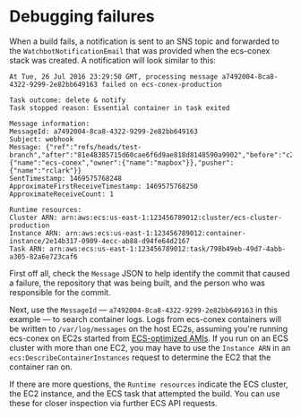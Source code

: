 # Debugging failures

When a build fails, a notification is sent to an SNS topic and forwarded to the `WatchbotNotificationEmail` that was provided when the ecs-conex stack was created. A notification will look similar to this:

```
At Tue, 26 Jul 2016 23:29:50 GMT, processing message a7492004-8ca8-4322-9299-2e82bb649163 failed on ecs-conex-production

Task outcome: delete & notify
Task stopped reason: Essential container in task exited

Message information:
MessageId: a7492004-8ca8-4322-9299-2e82bb649163
Subject: webhook
Message: {"ref":"refs/heads/test-branch","after":"81e48385715d60cae6f6d9ae818d8148590a9902","before":"c2abf76a55709b2f5eb27eeb1c0d33d4408ea963","repository":{"name":"ecs-conex","owner":{"name":"mapbox"}},"pusher":{"name":"rclark"}}
SentTimestamp: 1469575768248
ApproximateFirstReceiveTimestamp: 1469575768250
ApproximateReceiveCount: 1

Runtime resources:
Cluster ARN: arn:aws:ecs:us-east-1:123456789012:cluster/ecs-cluster-production
Instance ARN: arn:aws:ecs:us-east-1:123456789012:container-instance/2e14b317-0909-4ecc-ab88-d94fe64d2167
Task ARN: arn:aws:ecs:us-east-1:123456789012:task/798b49eb-49d7-4abb-a305-82a6e723caf6
```

First off all, check the `Message` JSON to help identify the commit that caused a failure, the repository that was being built, and the person who was responsible for the commit.

Next, use the `MessageId` — `a7492004-8ca8-4322-9299-2e82bb649163` in this example — to search container logs. Logs from ecs-conex containers will be written to `/var/log/messages` on the host EC2s, assuming you're running ecs-conex on EC2s started from [ECS-optimized AMIs](http://docs.aws.amazon.com/AmazonECS/latest/developerguide/ecs-optimized_AMI.html). If you run on an ECS cluster with more than one EC2, you may have to use the `Instance ARN` in an `ecs:DescribeContainerInstances` request to determine the EC2 that the container ran on.

If there are more questions, the `Runtime resources` indicate the ECS cluster, the EC2 instance, and the ECS task that attempted the build. You can use these for closer inspection via further ECS API requests.
